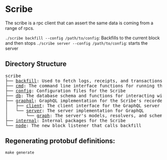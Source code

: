 # Scribe

The scribe is a rpc client that can assert the same data is coming from a range of rpcs.

`./scribe backfill --config /path/to/config`: Backfills to the current block and then stops
`./scribe server --config /path/to/config`: starts the server

## Directory Structure

<pre>
scribe
├── <a href="./backfill">backfill</a>: Used to fetch logs, receipts, and transactions to store in the database
├── <a href="./cmd">cmd</a>: The command line interface functions for running the Scribe and GraphQL server
├── <a href="./config">config</a>: Configuration files for the Scribe
├── <a href="./db">db</a>: The database schema and functions for interacting with the database
├── <a href="./graphql">graphql</a>: GraphQL implementation for the Scribe's recorded data
│   ├── <a href="./graphql/client">client</a>: The client interface for the GraphQL server
│   └── <a href="./graphql/server">server</a>: The server implementation for GraphQL
│       └── <a href="./graphql/server/graph">graph</a>: The server's models, resolvers, and schemas
├── <a href="./internal">internal</a>: Internal packages for the Scribe
└── <a href="./node">node</a>: The new block listener that calls backfill
</pre>

## Regenerating protobuf definitions:

`make generate`
